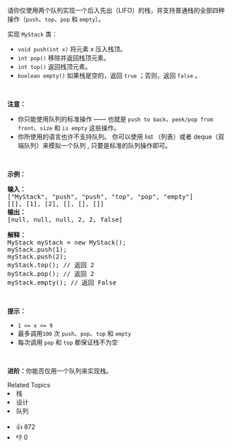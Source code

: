 <p>请你仅使用两个队列实现一个后入先出（LIFO）的栈，并支持普通栈的全部四种操作（<code>push</code>、<code>top</code>、<code>pop</code> 和 <code>empty</code>）。</p>

<p>实现 <code>MyStack</code> 类：</p>

<ul> 
 <li><code>void push(int x)</code> 将元素 x 压入栈顶。</li> 
 <li><code>int pop()</code> 移除并返回栈顶元素。</li> 
 <li><code>int top()</code> 返回栈顶元素。</li> 
 <li><code>boolean empty()</code> 如果栈是空的，返回 <code>true</code> ；否则，返回 <code>false</code> 。</li> 
</ul>

<p>&nbsp;</p>

<p><strong>注意：</strong></p>

<ul> 
 <li>你只能使用队列的标准操作 —— 也就是&nbsp;<code>push to back</code>、<code>peek/pop from front</code>、<code>size</code> 和&nbsp;<code>is empty</code>&nbsp;这些操作。</li> 
 <li>你所使用的语言也许不支持队列。&nbsp;你可以使用 list （列表）或者 deque（双端队列）来模拟一个队列&nbsp;, 只要是标准的队列操作即可。</li> 
</ul>

<p>&nbsp;</p>

<p><strong>示例：</strong></p>

<pre>
<strong>输入：</strong>
["MyStack", "push", "push", "top", "pop", "empty"]
[[], [1], [2], [], [], []]
<strong>输出：</strong>
[null, null, null, 2, 2, false]

<strong>解释：</strong>
MyStack myStack = new MyStack();
myStack.push(1);
myStack.push(2);
myStack.top(); // 返回 2
myStack.pop(); // 返回 2
myStack.empty(); // 返回 False
</pre>

<p>&nbsp;</p>

<p><strong>提示：</strong></p>

<ul> 
 <li><code>1 &lt;= x &lt;= 9</code></li> 
 <li>最多调用<code>100</code> 次 <code>push</code>、<code>pop</code>、<code>top</code> 和 <code>empty</code></li> 
 <li>每次调用 <code>pop</code> 和 <code>top</code> 都保证栈不为空</li> 
</ul>

<p>&nbsp;</p>

<p><strong>进阶：</strong>你能否仅用一个队列来实现栈。</p>

<div><div>Related Topics</div><div><li>栈</li><li>设计</li><li>队列</li></div></div><br><div><li>👍 872</li><li>👎 0</li></div>